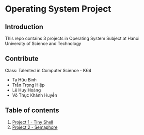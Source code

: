 # Operating System Project

## Introduction
This repo contains 3 projects in Operating System Subject at Hanoi University of Science and Technology

## Contribute
Class: Talented in Computer Science - K64
+ Tạ Hữu Bình
+ Trần Trọng Hiệp
+ Lê Huy Hoàng
+ Võ Thục Khánh Huyền

## Table of contents
1. [Project 1 - Tiny Shell](https://github.com/vothuckhanhhuyen/OSProject/tree/master/P01_TinyShell)
2. [Project 2 - Semaphore](https://github.com/vothuckhanhhuyen/OSProject/tree/master/P02_Semaphore)
